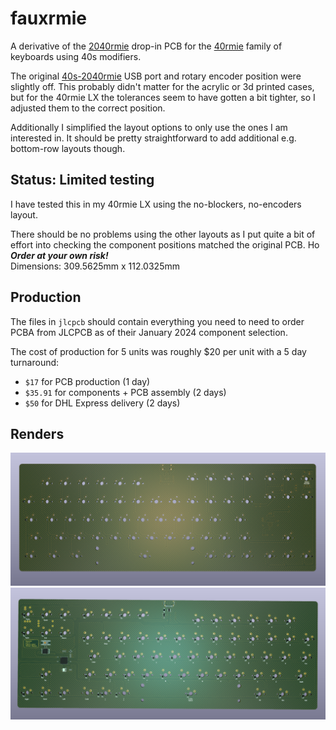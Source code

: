 # fauxrmie

A derivative of the [2040rmie](https://github.com/shinkaimayano/2040rmie) drop-in PCB for the [40rmie](https://p3dstore.com/products/40rmie-invisibolt-acrylic-keyboard-case-and-pcb) family of keyboards using 40s modifiers.

The original [40s-2040rmie](https://github.com/shinkaimayano/40s-2040rmie) USB
port and rotary encoder position were slightly off. This probably didn't matter
for the acrylic or 3d printed cases, but for the 40rmie LX the tolerances seem
to have gotten a bit tighter, so I adjusted them to the correct position.

Additionally I simplified the layout options to only use the ones I am
interested in. It should be pretty straightforward to add additional e.g.
bottom-row layouts though.

## Status: Limited testing

I have tested this in my 40rmie LX using the no-blockers, no-encoders layout.

There should be no problems using the other layouts as I put quite a bit of
effort into checking the component positions matched the original PCB. Ho
**_Order at your own risk!_**  
Dimensions: 309.5625mm x 112.0325mm

## Production

The files in `jlcpcb` should contain everything you need to need to order PCBA
from JLCPCB as of their January 2024 component selection.

The cost of production for 5 units was roughly $20 per unit with a 5 day turnaround:

- `$17` for PCB production (1 day)
- `$35.91` for components + PCB assembly (2 days)
- `$50` for DHL Express delivery (2 days)

## Renders

![Front](/Images/front.png)  
![Back](/Images/back.png)
